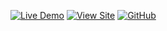 [![Live Demo](https://img.shields.io/badge/Live%20Demo--brightgreen?style=for-the-badge&color=000)](https://Сret1noo.github.io/zakrivayuschiy-teg-f/)
[![View Site](https://img.shields.io/badge/View%20Site-💾-brightgreen?style=for-the-badge&color=32CD32)](https://Сret1noo.github.io/zakrivayuschiy-teg-f/)
[![GitHub](https://img.shields.io/badge/GitHub-Repository-black?style=for-the-badge&logo=github)](https://github.com/Cret1noo/zakrivayuschiy-teg-f)